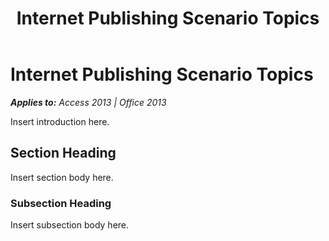 ﻿---
title: Internet Publishing Scenario Topics
TOCTitle: Internet Publishing Scenario
ms:assetid: 0b16d2de-697c-44fc-bdf2-2b7b79cfa388
ms:mtpsurl: https://msdn.microsoft.com/en-us/library/JJ248843(v=office.15)
ms:contentKeyID: 48543167
ms.date: 09/18/2015
mtps_version: v=office.15
---

# Internet Publishing Scenario Topics


_**Applies to:** Access 2013 | Office 2013_

Insert introduction here.

## Section Heading

Insert section body here.

### Subsection Heading

Insert subsection body here.

